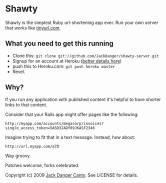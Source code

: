 # Shawty


Shawty is the simplest Ruby url-shortening app ever. Run your own server that works like [tinyurl.com](tinyurl.com).


## What you need to get this running

* Clone this: `git clone git://github.com/JackDanger/shawty-server.git`
* Signup for an account at Heroku ([better details here](http://github.com/sinatra/heroku-sinatra-app))
* push this to Heroku.com: `git push heroku master`
* Revel.


## Why?

If you run any application with published content it's helpful to have shorter links to that content.

Consider that your Rails app might offer pages like the following:

    http://myapp.com/accounts/megacorp/invoices?single_access_token=5ASD32ADf89JKASF2346

Imagine trying to fit that in a text message. Instead, how about:

    http://url.myapp.com/a7D

Way groovy.


Patches welcome, forks celebrated.

Copyright (c) 2009 [Jack Danger Canty](http://jåck.com). See LICENSE for details.